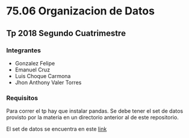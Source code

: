 # 75.06 Organizacion de Datos
## Tp 2018 Segundo Cuatrimestre 

### Integrantes
- Gonzalez Felipe
- Emanuel Cruz
- Luis Choque Carmona
- Jhon Anthony Valer Torres

### Requisitos

Para correr el tp hay que instalar pandas. Se debe tener el set de datos provisto por la materia en un directorio anterior al de este repositorio.

El set de datos se encuentra en este [link](https://drive.google.com/file/d/1gUddcLLujjFfwZslypUv1LESTM6KiwJn/view)
